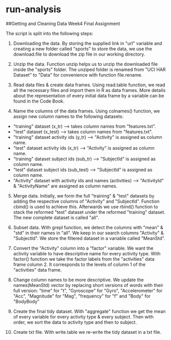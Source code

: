 # run-analysis
##Getting and Cleaning Data Week4 Final Assignment

The script is split into the following steps:

1. Downloading the data.
By storing the supplied link in "url" variable and creating a new folder called "sports"
to store the data, we use the download.file to download the zip file in our working
directory.

2. Unzip the data.
Function unzip helps us to unzip the downloaded file inside the "sports" folder.
The unziped folder is renamed from "UCI HAR Dataset" to "Data" for convenience with function
file.rename.

3. Read data files & create data frames.
Using read.table function, we read all the necessary files and import them in R as data frames.
More details about the representation of every initial data frame by a variable can be found
in the Code Book.

4. Name the columns of the data frames.
Using colnames() function, we assign new column names to the following datasets:
- "training" dataset (x_tr) --> takes column names from "features.txt".
- "test" dataset (x_test) --> takes column names from "features.txt".
- "training" dataset activity ids (y_tr) --> "Activity" is assigned as column name.
- "test" dataset activity ids (x_tr) --> "Activity" is assigned as column name.
- "training" dataset subject ids (sub_tr) --> "SubjectId" is assigned as column name.
- "test" dataset subject ids (sub_test) --> "SubjectId" is assigned as column name.
- "Activity" dataset with activity ids and names (activities) --> "ActivityId" & "ActivityName" are assigned
  as column names.

5. Merge data.
Initially, we form the full "training" & "test" datasets by adding the respective columns of "Activity"
and "SubjectId". Function cbind() is used to achieve this.
Afterwards we use rbind() function to stack the reformed "test" dataset under
the reformed "training" dataset.
The new complete dataset is called "all".

6. Subset data.
With grepl function, we detect the columns with "mean" & "std" in their names in "all". We keep
in our search columns "Activity" & "SubjectId". We store the filtered dataset in a variable
called "MeanStd".

7. Convert the "Activity" column into a "factor" variable.
We want the activity variable to have descriptive name for every activity type.
With factor() function we take the factor labels from the "activities" data frame column 2.
It corresponds to the levels of column 1 of the "activities" data frame.

8. Change column names to be more descriptive.
We update the names(MeanStd) vector by replacing short versions of words with their full version:
"time" for "t", "Gyroscope" for "Gyro", "Accelerometer" for "Acc", "Magnitude" for "Mag",
"frequency" for "f" and "Body" for "BodyBody"

9. Create the final tidy dataset.
With "aggregate" function we get the mean of every variable for every activity type & every subject.
Then with order, we sort the data to activity type and then to subject.

10. Create txt file.
With write.table we re-write the tidy dataset in a txt file.
